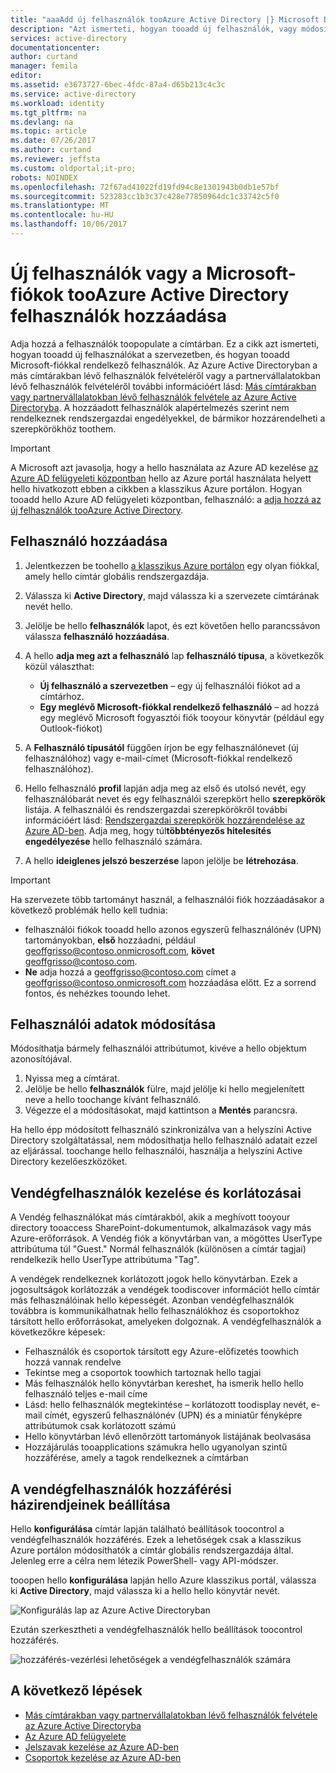 ```yaml
---
title: "aaaAdd új felhasználók tooAzure Active Directory |} Microsoft Docs"
description: "Azt ismerteti, hogyan tooadd új felhasználók, vagy módosítsa a felhasználói adatokat az Azure Active Directoryban."
services: active-directory
documentationcenter: 
author: curtand
manager: femila
editor: 
ms.assetid: e3673727-6bec-4fdc-87a4-d65b213c4c3c
ms.service: active-directory
ms.workload: identity
ms.tgt_pltfrm: na
ms.devlang: na
ms.topic: article
ms.date: 07/26/2017
ms.author: curtand
ms.reviewer: jeffsta
ms.custom: oldportal;it-pro;
robots: NOINDEX
ms.openlocfilehash: 72f67ad41022fd19fd94c8e1301943b0db1e57bf
ms.sourcegitcommit: 523283cc1b3c37c428e77850964dc1c33742c5f0
ms.translationtype: MT
ms.contentlocale: hu-HU
ms.lasthandoff: 10/06/2017
---
```

# <a name="add-new-users-or-users-with-microsoft-accounts-tooazure-active-directory"></a>Új felhasználók vagy a Microsoft-fiókok tooAzure Active Directory felhasználók hozzáadása
Adja hozzá a felhasználók toopopulate a címtárban. Ez a cikk azt ismerteti, hogyan tooadd új felhasználókat a szervezetben, és hogyan tooadd Microsoft-fiókkal rendelkező felhasználók. Az Azure Active Directoryban a más címtárakban lévő felhasználók felvételéről vagy a partnervállalatokban lévő felhasználók felvételéről további információért lásd: [Más címtárakban vagy partnervállalatokban lévő felhasználók felvétele az Azure Active Directoryba](active-directory-create-users-external.md). A hozzáadott felhasználók alapértelmezés szerint nem rendelkeznek rendszergazdai engedélyekkel, de bármikor hozzárendelheti a szerepkörökhöz toothem.

> [!IMPORTANT]
> A Microsoft azt javasolja, hogy a hello használata az Azure AD kezelése [az Azure AD felügyeleti központban](https://aad.portal.azure.com) hello az Azure portál használata helyett hello hivatkozott ebben a cikkben a klasszikus Azure portálon. Hogyan tooadd hello Azure AD felügyeleti központban, felhasználó: a [adja hozzá az új felhasználók tooAzure Active Directory](active-directory-users-create-azure-portal.md).

## <a name="add-a-user"></a>Felhasználó hozzáadása
1. Jelentkezzen be toohello [a klasszikus Azure portálon](https://manage.windowsazure.com) egy olyan fiókkal, amely hello címtár globális rendszergazdája.
2. Válassza ki **Active Directory**, majd válassza ki a szervezete címtárának nevét hello.
3. Jelölje be hello **felhasználók** lapot, és ezt követően hello parancssávon válassza **felhasználó hozzáadása**.
4. A hello **adja meg azt a felhasználó** lap **felhasználó típusa**, a következők közül választhat:

   * **Új felhasználó a szervezetben** – egy új felhasználói fiókot ad a címtárhoz.
   * **Egy meglévő Microsoft-fiókkal rendelkező felhasználó** – ad hozzá egy meglévő Microsoft fogyasztói fiók tooyour könyvtár (például egy Outlook-fiókot)
5. A **Felhasználó típusától** függően írjon be egy felhasználónevet (új felhasználóhoz) vagy e-mail-címet (Microsoft-fiókkal rendelkező felhasználóhoz).
6. Hello felhasználó **profil** lapján adja meg az első és utolsó nevét, egy felhasználóbarát nevet és egy felhasználói szerepkört hello **szerepkörök** listája. A felhasználói és rendszergazdai szerepkörökről további információért lásd: [Rendszergazdai szerepkörök hozzárendelése az Azure AD-ben](active-directory-assign-admin-roles.md). Adja meg, hogy túl**többtényezős hitelesítés engedélyezése** hello felhasználó számára.
7. A hello **ideiglenes jelszó beszerzése** lapon jelölje be **létrehozása**.

> [!IMPORTANT]
> Ha szervezete több tartományt használ, a felhasználói fiók hozzáadásakor a következő problémák hello kell tudnia:
>
> * felhasználói fiókok tooadd hello azonos egyszerű felhasználónév (UPN) tartományokban, **első** hozzáadni, például geoffgrisso@contoso.onmicrosoft.com, **követ** geoffgrisso@contoso.com.
> * **Ne** adja hozzá a geoffgrisso@contoso.com címet a geoffgrisso@contoso.onmicrosoft.com hozzáadása előtt. Ez a sorrend fontos, és nehézkes tooundo lehet.
>
>

## <a name="change-user-information"></a>Felhasználói adatok módosítása
Módosíthatja bármely felhasználói attribútumot, kivéve a hello objektum azonosítójával.

1. Nyissa meg a címtárat.
2. Jelölje be hello **felhasználók** fülre, majd jelölje ki hello megjelenített neve a hello toochange kívánt felhasználó.
3. Végezze el a módosításokat, majd kattintson a **Mentés** parancsra.

Ha hello épp módosított felhasználó szinkronizálva van a helyszíni Active Directory szolgáltatással, nem módosíthatja hello felhasználó adatait ezzel az eljárással. toochange hello felhasználói, használja a helyszíni Active Directory kezelőeszközöket.

## <a name="guest-user-management-and-limitations"></a>Vendégfelhasználók kezelése és korlátozásai
A Vendég felhasználókat más címtárakból, akik a meghívott tooyour directory tooaccess SharePoint-dokumentumok, alkalmazások vagy más Azure-erőforrások. A Vendég fiók a könyvtárban van, a mögöttes UserType attribútuma túl "Guest." Normál felhasználók (különösen a címtár tagjai) rendelkezik hello UserType attribútuma "Tag".

A vendégek rendelkeznek korlátozott jogok hello könyvtárban. Ezek a jogosultságok korlátozzák a vendégek toodiscover információt hello címtár más felhasználóinak hello képességét. Azonban vendégfelhasználók továbbra is kommunikálhatnak hello felhasználókhoz és csoportokhoz társított hello erőforrásokat, amelyeken dolgoznak. A vendégfelhasználók a következőkre képesek:

* Felhasználók és csoportok társított egy Azure-előfizetés toowhich hozzá vannak rendelve
* Tekintse meg a csoportok toowhich tartoznak hello tagjai
* Más felhasználók hello könyvtárban kereshet, ha ismerik hello hello felhasználó teljes e-mail címe
* Lásd: hello felhasználók megtekintése – korlátozott toodisplay nevét, e-mail címét, egyszerű felhasználónév (UPN) és a miniatűr fényképre attribútumok csak korlátozott számú
* Hello könyvtárban lévő ellenőrzött tartományok listájának beolvasása
* Hozzájárulás tooapplications számukra hello ugyanolyan szintű hozzáférése, amely a tagok rendelkeznek a címtárban

## <a name="set-guest-user-access-policies"></a>A vendégfelhasználók hozzáférési házirendjeinek beállítása
Hello **konfigurálása** címtár lapján található beállítások toocontrol a vendégfelhasználók hozzáférés. Ezek a lehetőségek csak a klasszikus Azure portálon módosíthatók a címtár globális rendszergazdája által. Jelenleg erre a célra nem létezik PowerShell- vagy API-módszer.

tooopen hello **konfigurálása** lapján hello Azure klasszikus portál, válassza ki **Active Directory**, majd válassza ki a hello hello könyvtár nevét.

![Konfigurálás lap az Azure Active Directoryban][1]

Ezután szerkesztheti a vendégfelhasználók hello beállítások toocontrol hozzáférés.

![hozzáférés-vezérlési lehetőségek a vendégfelhasználók számára][2]

## <a name="whats-next"></a>A következő lépések
* [Más címtárakban vagy partnervállalatokban lévő felhasználók felvétele az Azure Active Directoryba](active-directory-create-users-external.md)
* [Az Azure AD felügyelete](active-directory-administer.md)
* [Jelszavak kezelése az Azure AD-ben](active-directory-manage-passwords.md)
* [Csoportok kezelése az Azure AD-ben](active-directory-manage-groups.md)

<!--Image references-->
[1]: ./media/active-directory-create-users/RBACDirConfigTab.png
[2]: ./media/active-directory-create-users/RBACGuestAccessControls.png
